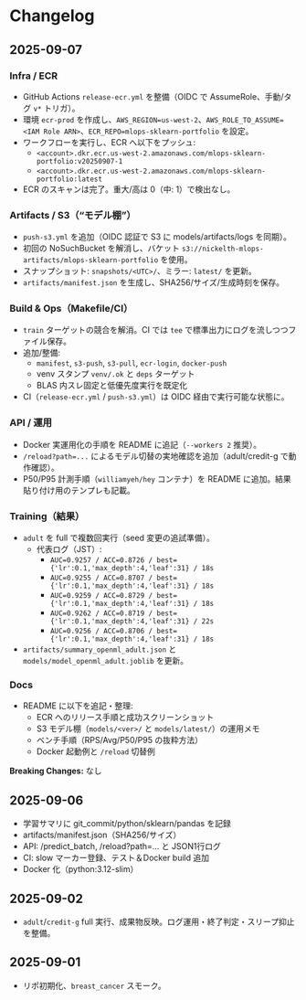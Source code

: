# Changelog

## 2025-09-07

### Infra / ECR
- GitHub Actions `release-ecr.yml` を整備（OIDC で AssumeRole、手動/タグ `v*` トリガ）。
- 環境 `ecr-prod` を作成し、`AWS_REGION=us-west-2`、`AWS_ROLE_TO_ASSUME=<IAM Role ARN>`、`ECR_REPO=mlops-sklearn-portfolio` を設定。
- ワークフローを実行し、ECR へ以下をプッシュ:
  - `<account>.dkr.ecr.us-west-2.amazonaws.com/mlops-sklearn-portfolio:v20250907-1`
  - `<account>.dkr.ecr.us-west-2.amazonaws.com/mlops-sklearn-portfolio:latest`
- ECR のスキャンは完了。重大/高は 0（中: 1）で検出なし。

### Artifacts / S3（“モデル棚”）
- `push-s3.yml` を追加（OIDC 認証で S3 に models/artifacts/logs を同期）。
- 初回の NoSuchBucket を解消し、バケット `s3://nickelth-mlops-artifacts/mlops-sklearn-portfolio` を使用。
- スナップショット: `snapshots/<UTC>/`、ミラー: `latest/` を更新。
- `artifacts/manifest.json` を生成し、SHA256/サイズ/生成時刻を保存。

### Build & Ops（Makefile/CI）
- `train` ターゲットの競合を解消。CI では `tee` で標準出力にログを流しつつファイル保存。
- 追加/整備:
  - `manifest`, `s3-push`, `s3-pull`, `ecr-login`, `docker-push`
  - venv スタンプ `venv/.ok` と `deps` ターゲット
  - BLAS 内スレ固定と低優先度実行を既定化
- CI（`release-ecr.yml` / `push-s3.yml`）は OIDC 経由で実行可能な状態に。

### API / 運用
- Docker 実運用化の手順を README に追記（`--workers 2` 推奨）。
- `/reload?path=...` によるモデル切替の実地確認を追加（adult/credit-g で動作確認）。
- P50/P95 計測手順（`williamyeh/hey` コンテナ）を README に追加。結果貼り付け用のテンプレも記載。

### Training（結果）
- `adult` を full で複数回実行（seed 変更の追試準備）。
  - 代表ログ（JST）:
    - `AUC=0.9257 / ACC=0.8726 / best={'lr':0.1,'max_depth':4,'leaf':31} / 18s`
    - `AUC=0.9255 / ACC=0.8707 / best={'lr':0.1,'max_depth':4,'leaf':31} / 18s`
    - `AUC=0.9259 / ACC=0.8729 / best={'lr':0.1,'max_depth':4,'leaf':31} / 18s`
    - `AUC=0.9262 / ACC=0.8719 / best={'lr':0.1,'max_depth':4,'leaf':31} / 22s`
    - `AUC=0.9256 / ACC=0.8706 / best={'lr':0.1,'max_depth':4,'leaf':31} / 18s`
- `artifacts/summary_openml_adult.json` と `models/model_openml_adult.joblib` を更新。

### Docs
- README に以下を追記・整理:
  - ECR へのリリース手順と成功スクリーンショット
  - S3 モデル棚（`models/<ver>/` と `models/latest/`）の運用メモ
  - ベンチ手順（RPS/Avg/P50/P95 の抜粋方法）
  - Docker 起動例と `/reload` 切替例

**Breaking Changes:** なし


## 2025-09-06
- 学習サマリに git_commit/python/sklearn/pandas を記録
- artifacts/manifest.json（SHA256/サイズ）
- API: /predict_batch, /reload?path=… と JSON1行ログ
- CI: slow マーカー登録、テスト＆Docker build 追加
- Docker 化（python:3.12-slim）

## 2025-09-02
- `adult`/`credit-g` full 実行、成果物反映。ログ運用・終了判定・スリープ抑止を整備。

## 2025-09-01
- リポ初期化、`breast_cancer` スモーク。